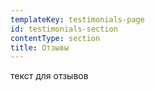 ```yaml
---
templateKey: testimonials-page
id: testimonials-section
contentType: section
title: Отзывы
---
```

текст для отзывов
